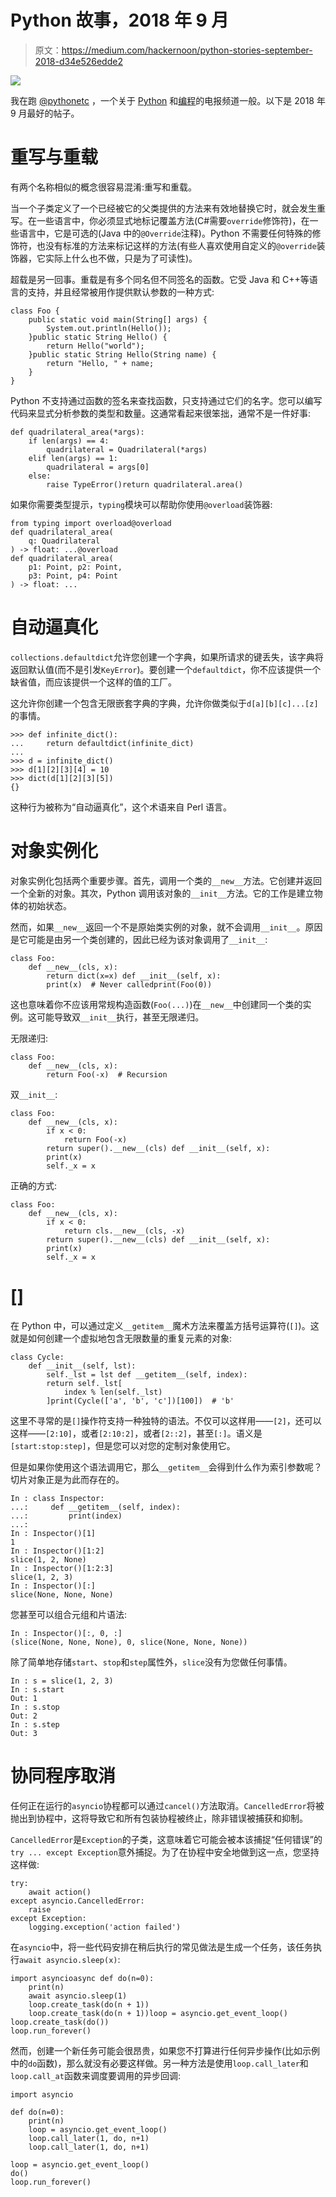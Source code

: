 # Python 故事，2018 年 9 月

> 原文：<https://medium.com/hackernoon/python-stories-september-2018-d34e526edde2>

![](img/51ff2571eb373983bb1ea7972f32621c.png)

我在跑 [@pythonetc](https://t.me/pythonetc) ，一个关于 [Python](https://hackernoon.com/tagged/python) 和[编程](https://hackernoon.com/tagged/programming)的电报频道一般。以下是 2018 年 9 月最好的帖子。

# 重写与重载

有两个名称相似的概念很容易混淆:重写和重载。

当一个子类定义了一个已经被它的父类提供的方法来有效地替换它时，就会发生重写。在一些语言中，你必须显式地标记覆盖方法(C#需要`override`修饰符)，在一些语言中，它是可选的(Java 中的`@Override`注释)。Python 不需要任何特殊的修饰符，也没有标准的方法来标记这样的方法(有些人喜欢使用自定义的`@override`装饰器，它实际上什么也不做，只是为了可读性)。

超载是另一回事。重载是有多个同名但不同签名的函数。它受 Java 和 C++等语言的支持，并且经常被用作提供默认参数的一种方式:

```
class Foo {
    public static void main(String[] args) {
        System.out.println(Hello());
    }public static String Hello() {
        return Hello("world");
    }public static String Hello(String name) {
        return "Hello, " + name;
    }
}
```

Python 不支持通过函数的签名来查找函数，只支持通过它们的名字。您可以编写代码来显式分析参数的类型和数量。这通常看起来很笨拙，通常不是一件好事:

```
def quadrilateral_area(*args):
    if len(args) == 4:
        quadrilateral = Quadrilateral(*args)
    elif len(args) == 1:
        quadrilateral = args[0]
    else:
        raise TypeError()return quadrilateral.area()
```

如果你需要类型提示，`typing`模块可以帮助你使用`@overload`装饰器:

```
from typing import overload@overload
def quadrilateral_area(
    q: Quadrilateral
) -> float: ...@overload
def quadrilateral_area(
    p1: Point, p2: Point,
    p3: Point, p4: Point
) -> float: ...
```

# 自动逼真化

`collections.defaultdict`允许您创建一个字典，如果所请求的键丢失，该字典将返回默认值(而不是引发`KeyError`)。要创建一个`defaultdict`，你不应该提供一个缺省值，而应该提供一个这样的值的工厂。

这允许你创建一个包含无限嵌套字典的字典，允许你做类似于`d[a][b][c]...[z]`的事情。

```
>>> def infinite_dict():
...     return defaultdict(infinite_dict)
...
>>> d = infinite_dict()
>>> d[1][2][3][4] = 10
>>> dict(d[1][2][3][5])
{}
```

这种行为被称为“自动逼真化”，这个术语来自 Perl 语言。

# 对象实例化

对象实例化包括两个重要步骤。首先，调用一个类的`__new__`方法。它创建并返回一个全新的对象。其次，Python 调用该对象的`__init__`方法。它的工作是建立物体的初始状态。

然而，如果`__new__`返回一个不是原始类实例的对象，就不会调用`__init__`。原因是它可能是由另一个类创建的，因此已经为该对象调用了`__init__`:

```
class Foo:
    def __new__(cls, x):
        return dict(x=x) def __init__(self, x):
        print(x)  # Never calledprint(Foo(0))
```

这也意味着你不应该用常规构造函数(`Foo(...)`)在`__new__`中创建同一个类的实例。这可能导致双`__init__`执行，甚至无限递归。

无限递归:

```
class Foo:
    def __new__(cls, x):
        return Foo(-x)  # Recursion
```

双`__init__`:

```
class Foo:
    def __new__(cls, x):
        if x < 0:
            return Foo(-x)
        return super().__new__(cls) def __init__(self, x):
        print(x)
        self._x = x
```

正确的方式:

```
class Foo:
    def __new__(cls, x):
        if x < 0:
            return cls.__new__(cls, -x)
        return super().__new__(cls) def __init__(self, x):
        print(x)
        self._x = x
```

# []

在 Python 中，可以通过定义`__getitem__`魔术方法来覆盖方括号运算符(`[]`)。这就是如何创建一个虚拟地包含无限数量的重复元素的对象:

```
class Cycle:
    def __init__(self, lst):
        self._lst = lst def __getitem__(self, index):
        return self._lst[
            index % len(self._lst)
        ]print(Cycle(['a', 'b', 'c'])[100])  # 'b'
```

这里不寻常的是`[]`操作符支持一种独特的语法。不仅可以这样用——`[2]`，还可以这样——`[2:10]`，或者`[2:10:2]`，或者`[2::2]`，甚至`[:]`。语义是`[start:stop:step]`，但是您可以对您的定制对象使用它。

但是如果你使用这个语法调用它，那么`__getitem__`会得到什么作为索引参数呢？切片对象正是为此而存在的。

```
In : class Inspector:
...:     def __getitem__(self, index):
...:         print(index)
...:
In : Inspector()[1]
1
In : Inspector()[1:2]
slice(1, 2, None)
In : Inspector()[1:2:3]
slice(1, 2, 3)
In : Inspector()[:]
slice(None, None, None)
```

您甚至可以组合元组和片语法:

```
In : Inspector()[:, 0, :]
(slice(None, None, None), 0, slice(None, None, None))
```

除了简单地存储`start`、`stop`和`step`属性外，`slice`没有为您做任何事情。

```
In : s = slice(1, 2, 3)
In : s.start
Out: 1
In : s.stop
Out: 2
In : s.step
Out: 3
```

# 协同程序取消

任何正在运行的`asyncio`协程都可以通过`cancel()`方法取消。`CancelledError`将被抛出到协程中，这将导致它和所有包装协程被终止，除非错误被捕获和抑制。

`CancelledError`是`Exception`的子类，这意味着它可能会被本该捕捉“任何错误”的`try ... except Exception`意外捕捉。为了在协程中安全地做到这一点，您坚持这样做:

```
try:
    await action()
except asyncio.CancelledError:
    raise
except Exception:
    logging.exception('action failed')
```

在`asyncio`中，将一些代码安排在稍后执行的常见做法是生成一个任务，该任务执行`await asyncio.sleep(x)`:

```
import asyncioasync def do(n=0):
    print(n)
    await asyncio.sleep(1)
    loop.create_task(do(n + 1))
    loop.create_task(do(n + 1))loop = asyncio.get_event_loop()
loop.create_task(do())
loop.run_forever()
```

然而，创建一个新任务可能会很昂贵，如果您不打算进行任何异步操作(比如示例中的`do`函数)，那么就没有必要这样做。另一种方法是使用`loop.call_later`和`loop.call_at`函数来调度要调用的异步回调:

```
import asyncio                     

def do(n=0):                       
    print(n)                       
    loop = asyncio.get_event_loop()
    loop.call_later(1, do, n+1)    
    loop.call_later(1, do, n+1)    

loop = asyncio.get_event_loop()    
do()                               
loop.run_forever()
```